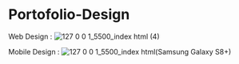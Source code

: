 # Portofolio-Design
Web Design : 
![127 0 0 1_5500_index html (4)](https://user-images.githubusercontent.com/48481423/178682703-49cc11ca-8c87-4663-aa2d-aa78758c420c.png)

Mobile Design :
![127 0 0 1_5500_index html(Samsung Galaxy S8+)](https://user-images.githubusercontent.com/48481423/178682722-1f9463d7-941e-4c15-9bf6-10413ae85371.png)
